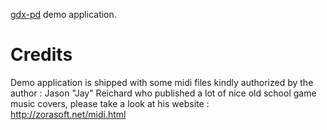 
[gdx-pd](https://github.com/mgsx-dev/gdx-pd) demo application.



# Credits

Demo application is shipped with some midi files kindly authorized by the author : Jason "Jay" Reichard who published a lot of
nice old school game music covers, please take a look at his website : http://zorasoft.net/midi.html